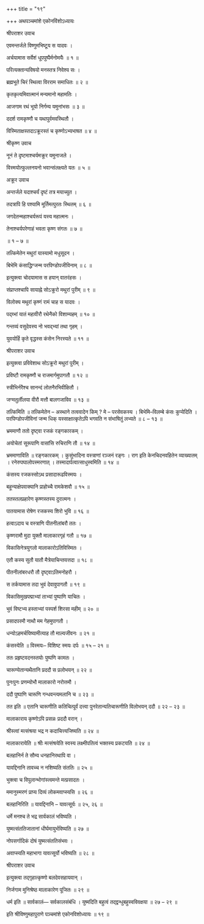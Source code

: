 +++
title = "१९"

+++
अथपञ्चमांशे एकोनविंशोऽध्यायः

श्रीपराशर उवाच

एवमन्तर्जले विष्णुमभिष्टूय स यादवः ।

अर्चयामास सर्वेशं धूपपुष्पैर्मनोमयैः ॥ १ ॥

परित्यक्तान्यविषयो मनस्तत्र निवेश्य सः ।

ब्रह्मभूते चिरं स्थित्वा विरराम समाधितः ॥ २ ॥

कृतकृत्यमिवात्मानं मन्यमानो महामतिः ।

आजगाम रथं भूयो निर्गम्य यमुनांभसः ॥ ३ ॥

ददर्श रामकृष्णौ च यथापुर्वमवस्थितौ ।

विस्मिताक्षस्तदाऽक्रूरस्तं च कृष्णोऽभ्यभाषत ॥ ४ ॥

श्रीकृष्ण उवाच

नूनं ते दृष्टमाश्चर्यमक्रूर यमुनाजले ।

विस्मयोत्फुल्लनयनो भवान्संलक्ष्यते यतः ॥ ५ ॥

अक्रूर उवाच

अन्तर्जले यदाश्चर्यं दृष्टं तत्र मयाच्युत ।

तदत्रापि हि पश्यामि मूर्तिमत्पुरतः स्थितम् ॥ ६ ॥

जगदेतन्महाश्चर्यरूपं यस्य महात्मनः ।

तेनाश्चर्यपरेणाहं भवता कृष्ण संगतः ॥ ७ ॥

॥ १ – ७ ॥

तत्किमेतेन मथुरां यास्यामो मधुसूदन ।

बिभेमि कंसाद्धिग्जन्म परपिण्डोपजीविनाम् ॥ ८ ॥

इत्युक्त्वा चोदयामास स हयान् वातरंहसः ।

संप्राप्तश्चापि सायाह्ने सोऽक्रूरो मथुरां पुरीम् ॥ ९ ॥

विलोक्य मथुरां कृष्णं रामं चाह स यादवः ।

पद्य्भां यातं महावीरौ रथेनैको विशाम्यहम् ॥ १० ॥

गन्तव्यं वसुदेवस्य नो भवद्भ्यां तथा गृहम् ।

युवयोर्हि कृते वृद्धस्स कंसेन निरस्यते ॥ ११ ॥

श्रीपराशर उवाच

इत्युक्त्वा प्रविवेशाथ सोऽक्रूरो मथुरां पुरीम् ।

प्रविष्टौ रामकृष्णौ च राजमार्गमुपागतौ ॥ १२ ॥

स्त्रीभिर्नरैश्च सानन्दं लोतनैरभिवीक्षितौ ।

जग्मतुर्लीलया वीरौ मत्तौ बालगजाविव ॥ १३ ॥

तत्किमिति ॥ तत्किमेतेन – अस्थाने तत्ववादेन किम् ? मे – परसेवकस्य । बिभेमि–विलम्बे कंसः कुप्येदिति । परपिण्डोपजीविनां जन्म धिक् यस्साक्षात्कृतेऽपि भगवति न संभाषितुं लभ्यते ॥ ८ – १३ ॥

भ्रममाणौ ततो दृष्ट्वा रजकं रङ्गकारकम् ।

अयोचेतां सूरूपाणि वासांसि रुचिराणि तौ ॥ १४ ॥

भ्रममाणाविति ॥ रङ्गकारकम् । कुसुंभादिना वस्त्राणां रञ्जनं रङ्गः । राग इति केनचिदनवहितेन व्याख्यातम् । रनेरुपघालोपस्मरणात् । तस्मादार्पत्वात्साधुस्वमिति ॥ १४ ॥

कंसस्य रजकस्सोऽथ प्रसादारूढविस्मयः ।

बहून्याक्षेपवाक्यानि प्राहोच्चै रामकेशवौ ॥ १५ ॥

ततस्तलप्रहारेण कृष्णस्तस्य दुरात्मनः ।

पातयामास रोषेण रजकस्य शिरो भुवि ॥ १६ ॥

हत्वाऽदाय च वस्त्राणि पीतनीलांबरौ ततः ।

कृष्णरामौ मुदा युक्तौ मालाकारगृहं गतौ ॥ १७ ॥

विकासिनेत्रयुगलो मालाकारोऽतिविस्मितः ।

एतौ कस्य सुतौ यातौ मैत्रेयाचिन्तयत्तदा ॥ १८ ॥

पीतनीलांबरधरौ तौ दृष्ट्वाऽतिमनोहरौ ।

स तर्कयामास तदा भुवं देवावुपागतौ ॥ १९ ॥

विकासिमुखपद्माभ्यां ताभ्यां पुष्पाणि याचितः ।

भुवं विष्टभ्य हस्ताभ्यां पस्पर्श शिरसा महीम् ॥ २० ॥

प्रसादपरमौ नाथौ मम गेहमुपागतौ ।

धन्योऽहमर्चयिष्यामीत्याह तौ माल्यजीवनः ॥ २१ ॥

कंसस्येति ॥ विस्मयः– विशिष्ट स्मयः दर्पः ॥ १५ – २१ ॥

ततः प्रहृष्टवदनस्तयोः पुष्पणि कामतः ।

चारूण्येतान्यथैतानि प्रददौ स प्रलोभयन् ॥ २२ ॥

पुनःपुनः प्रणम्योभौ मालाकारो नरोत्तमौ ।

ददौ पुष्पाणि चारूणि गन्धवन्त्यमलानि च ॥ २३ ॥

तत इति ॥ एतानि चारूणीति कतिचित्पूर्वं दत्त्वा पुनरेतान्यतिचारूणीति विलोभयन् ददौ ॥ २२ – २३ ॥

मालाकाराय कृष्णोऽपि प्रसन्नः प्रददौ वरान् ।

श्रीस्त्वां मत्संश्रया भद्र न कदाचित्त्यजिष्यति ॥ २४ ॥

मालाकारायेति ॥ श्रीः मत्संश्रयेति स्वस्य लक्ष्मीपतित्वं भक्तस्य प्रकटयति ॥ २४ ॥

बलहानिर्न ते सौम्य धनहानिरथापि वा ।

यावद्दिनानि तावच्च न नशिष्यति संततिः ॥ २५ ॥

भुक्त्वा च विपुलान्भोगांस्त्वमन्ते मत्प्रसादतः ।

ममानुस्मरणं प्राप्य दिव्यं लोकमवाप्स्यसि ॥ २६ ॥

बलहानिरिति ॥ यावद्दिनानि – यावत्सूर्यः ॥ २५, २६ ॥

धर्मे मनश्च ते भद्र सार्वकालं भविष्यति ।

युष्मत्संततिजातानां धीर्घमायुर्भविष्यति ॥ २७ ॥

नोपसर्गादिकं दोषं युष्मत्संततिसंभवः ।

अवाप्स्यति महाभागा यावत्सूर्यो भविष्यति ॥ २८ ॥

श्रीपराशर उवाच

इत्युक्त्वा तद्गृहात्कृष्णो बलदेवसहायवान् ।

निर्जगाम मुनिश्रेष्ठ मालाकारेण पूजितः ॥ २९ ॥

धर्म इति ॥ सार्वकालं— सर्वकालसंबंधि । युष्मदिति बहुत्वं तद्द्वन्धुबहुस्वविवक्षया ॥ २७ – २९ ॥

इति श्रीविष्णुमहापुराणे पञ्चमांशे एकोनविशोध्यायः ॥ १९ ॥
